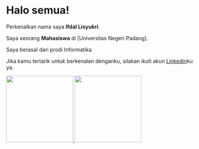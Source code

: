 

# Halo semua! 

Perkenalkan nama saya **Ifdal Lisyukri**.<br>

Saya seorang **Mahasiswa** di [Universitas Negeri Padang].<br>

Saya berasal dari prodi Informatika

Jika kamu tertarik untuk berkenalan denganku, silakan ikuti akun [Linkedin](https://www.linkedin.com/in/ifdal-lisyukri-b567372a4/)ku ya.

<p align="left">
<a href="https://github.com/ifdall26">
  <img height="180em" src="https://github-readme-stats-eight-theta.vercel.app/api?username=ifdall26&show_icons=true&theme=algolia&include_all_commits=true&count_private=true"/>
  <img height="180em" src="https://github-readme-stats-eight-theta.vercel.app/api/top-langs/?username=ifdall26&layout=compact&theme=algolia"/>
</a>
</p>
